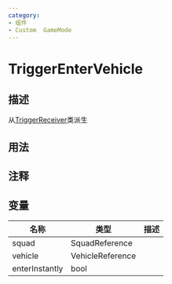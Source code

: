 ```yaml
---
category: 
- 组件
- Custom  GameMode
---
```

# TriggerEnterVehicle
## 描述
从[TriggerReceiver](./TriggerReceiver.md)类派生
## 用法

## 注释

## 变量
| 名称 | 类型 | 描述 |
| ----------- | ----------- | ----------- |
| squad | SquadReference |  |  
| vehicle | VehicleReference |  |  
| enterInstantly  | bool |  |  
